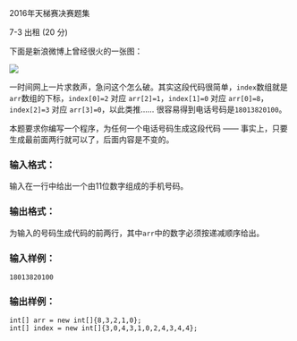 2016年天梯赛决赛题集

7\-3 出租 (20 分)

下面是新浪微博上曾经很火的一张图：

![](https://images.ptausercontent.com/187)

一时间网上一片求救声，急问这个怎么破。其实这段代码很简单，`index`数组就是`arr`数组的下标，`index[0]=2` 对应 `arr[2]=1`，`index[1]=0` 对应 `arr[0]=8`，`index[2]=3` 对应 `arr[3]=0`，以此类推…… 很容易得到电话号码是`18013820100`。

本题要求你编写一个程序，为任何一个电话号码生成这段代码 —— 事实上，只要生成最前面两行就可以了，后面内容是不变的。

### 输入格式：

输入在一行中给出一个由11位数字组成的手机号码。

### 输出格式：

为输入的号码生成代码的前两行，其中`arr`中的数字必须按递减顺序给出。

### 输入样例：

```in
18013820100
```

### 输出样例：

```out
int[] arr = new int[]{8,3,2,1,0};
int[] index = new int[]{3,0,4,3,1,0,2,4,3,4,4};
```